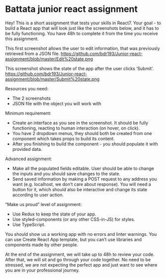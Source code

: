 # Battata junior react assignment
Hey! This is a short assignment that tests your skills in React7. Your goal - to build a React app that will look just like the screenshots below, and it has to be fully functioning. You have 48h to complete it from the time you receive this assignment.

This first screenshot allows the user to edit information, that was previously retrieved from a JSON file.
https://github.com/bdr193/Junior-react-assignment/blob/master/Edit%20state.png


This screenshot shows the state of the app after the user clicks ‘Submit’.
https://github.com/bdr193/Junior-react-assignment/blob/master/Submit%20state.png

Resources you need:
* The 2 screenshots
* JSON file with the object you will work with

Minimum requirement:
* Create an interface as you see in the screenshot. It should be fully functioning, reacting to human interaction (on hover, on click).
* You have 2 dropdown menus, they should both be created from one component which takes props to build its content.
* After you finishing to build the component - you should populate it with provided data.

Advanced assignment:
* Make all the populated fields editable. User should be able to change the inputs and you should save changes to the state.
* Send saved information by making a POST request to any address you want (e.g. localhost, we don’t care about response). You will need a button for it, which should also be interactive and change its state according to user action.

“Make us proud” level of assignment:
* Use Redux to keep the state of your app.
* Use styled-components (or any other CSS-in-JS) for styles.
* Use TypeScript.

You should show us a working app with no errors and linter warnings. You can use Create React App template, but you can’t use libraries and components made by other people. 

At the end of the assignment, we will take up to 48h to review your code.  After that, we will sit and go through your code together. No need to be stressed, we are not expecting the perfect app and just want to see where you are in your professional journey.
